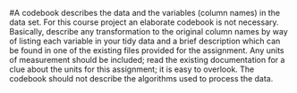 #A codebook describes the data and the variables (column names) in the data set. For this course project an elaborate codebook is not necessary. Basically, describe any transformation to the original column names by way of listing each variable in your tidy data and a brief description which can be found in one of the existing files provided for the assignment. Any units of measurement should be included; read the existing documentation for a clue about the units for this assignment; it is easy to overlook. The codebook should not describe the algorithms used to process the data.
